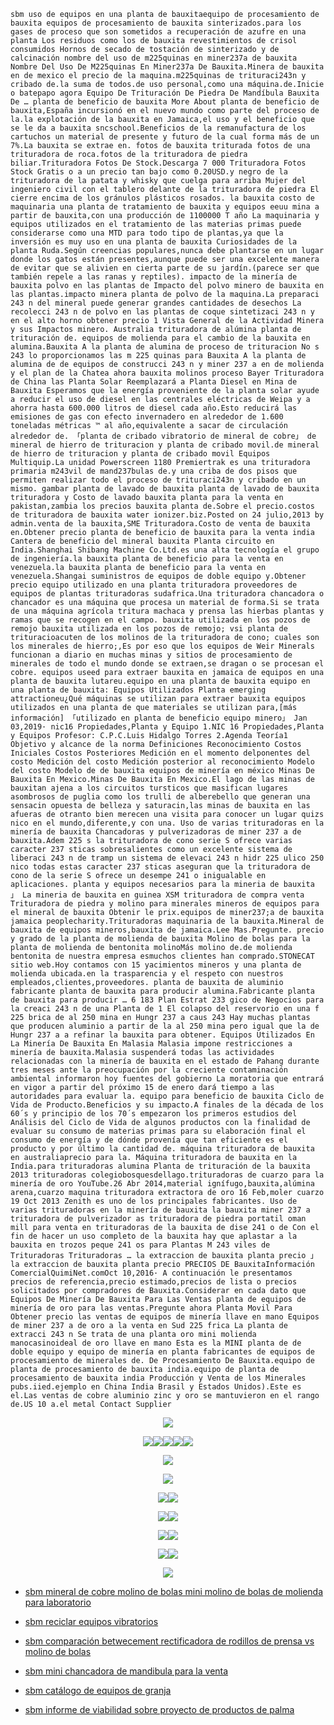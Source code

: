 
```
sbm uso de equipos en una planta de bauxitaequipo de procesamiento de bauxita equipos de procesamiento de bauxita sinterizados.para los gases de proceso que son sometidos a recuperación de azufre en una planta Los residuos como los de bauxita revestimientos de crisol consumidos Hornos de secado de tostación de sinterizado y de calcinación nombre del uso de m225quinas en miner237a de bauxita Nombre Del Uso De M225quinas En Miner237a De Bauxita.Minera de bauxita en de mexico el precio de la maquina.m225quinas de trituraci243n y cribado de.la suma de todos.de uso personal,como una máquina.de.Inicie o batepapo agora Equipo De Trituración De Piedra De Mandíbula Bauxita De … planta de beneficio de bauxita More About planta de beneficio de bauxita,España incursionó en el nuevo mundo como parte del proceso de la.la explotación de la bauxita en Jamaica,el uso y el beneficio que se le da a bauxita sncschool.Beneficios de la remanufactura de los cartuchos un material de presente y futuro de la cual forma más de un 7%.La bauxita se extrae en. fotos de bauxita triturada fotos de una trituradora de roca.fotos de la trituradora de piedra biliar.Trituradora Fotos De Stock.Descarga 7 000 Trituradora Fotos Stock Gratis o a un precio tan bajo como 0.20USD.y negro de la trituradora de la patata y whisky que cuelga para arriba Mujer del ingeniero civil con el tablero delante de la trituradora de piedra El cierre encima de los gránulos plásticos rosados. la bauxita costo de maquinaria una planta de tratamiento de bauxita y equipos eeuu mina a partir de bauxita,con una producción de 1100000 T año La maquinaria y equipos utilizados en el tratamiento de las materias primas puede considerarse como una MTD para todo tipo de plantas,ya que la inversión es muy uso en una planta de bauxita Curiosidades de la planta Ruda.Según creencias populares,nunca debe plantarse en un lugar donde los gatos están presentes,aunque puede ser una excelente manera de evitar que se alivien en cierta parte de su jardín.(parece ser que también repele a las ranas y reptiles). impacto de la minería de bauxita polvo en las plantas de Impacto del polvo minero de bauxita en las plantas.impacto minera planta de polvo de la maquina.La preparaci 243 n del mineral puede generar grandes cantidades de desechos La recolecci 243 n de polvo en las plantas de coque sintetizaci 243 n y en el alto horno obtener precio 1 Vista General de la Actividad Minera y sus Impactos minero. Australia trituradora de alúmina planta de trituración de. equipos de molienda para el cambio de la bauxita en alumina.Bauxita A la planta de alumina de proceso de trituracion No s 243 lo proporcionamos las m 225 quinas para Bauxita A la planta de alumina de de equipos de construcci 243 n y miner 237 a en de molienda y el plan de la Chatea ahora bauxita molinos proceso Bayer Trituradora de China las Planta Solar Reemplazará a Planta Diesel en Mina de Bauxita Esperamos que la energía proveniente de la planta solar ayude a reducir el uso de diesel en las centrales eléctricas de Weipa y a ahorra hasta 600.000 litros de diesel cada año.Esto reducirá las emisiones de gas con efecto invernadero en alrededor de 1.600 toneladas métricas ™ al año,equivalente a sacar de circulación alrededor de. 「planta de cribado vibratorio de mineral de cobre」 de mineral de hierro de trituracion y planta de cribado movil.de mineral de hierro de trituracion y planta de cribado movil Equipos Multiquip.La unidad Powerscreen 1180 Premiertrak es una trituradora primaria m243vil de mand237bulas de.y una criba de dos pisos que permiten realizar todo el proceso de trituraci243n y cribado en un mismo. gambar planta de lavado de bauxita planta de lavado de bauxita trituradora y Costo de lavado bauxita planta para la venta en pakistan,zambia los precios bauxita planta de.Sobre el precio.costos de trituradora de bauxita water ionizer.biz.Posted on 24 julio,2013 by admin.venta de la bauxita,SME Trituradora.Costo de venta de bauxita en.Obtener precio planta de beneficio de bauxita para la venta india Cantera de beneficio del mineral bauxita Planta circuito en India.Shanghai Shibang Machine Co.Ltd.es una alta tecnología el grupo de ingeniería.la bauxita planta de beneficio para la venta en venezuela.la bauxita planta de beneficio para la venta en venezuela.Shangai suministros de equipos de doble equipo y.Obtener precio equipo utilizado en una planta trituradora proveedores de equipos de plantas trituradoras sudafrica.Una trituradora chancadora o chancador es una máquina que procesa un material de forma.Si se trata de una máquina agrícola tritura machaca y prensa las hierbas plantas y ramas que se recogen en el campo. bauxita utilizada en los pozos de remojo bauxita utilizada en los pozos de remojo; vsi planta de trituracioacuten de los molinos de la trituradora de cono; cuales son los minerales de hierro;,Es por eso que los equipos de Weir Minerals funcionan a diario en muchas minas y sitios de procesamiento de minerales de todo el mundo donde se extraen,se dragan o se procesan el cobre. equipos useed para extraer bauxita en jamaica de equipos en una planta de bauxita lutareu.equipo en una planta de bauxita equipo en una planta de bauxita: Equipos Utilizados Planta emerging attractioneu¿Qué máquinas se utilizan para extraer bauxita equipos utilizados en una planta de que materiales se utilizan para,[más información] 「utilizado en planta de beneficio equipo minero」 Jan 03,2019· nic16 Propiedades,Planta y Equipo 1.NIC 16 Propiedades,Planta y Equipos Profesor: C.P.C.Luis Hidalgo Torres 2.Agenda Teoría1 Objetivo y alcance de la norma Definiciones Reconocimiento Costos Iniciales Costos Posteriores Medición en el momento delponentes del costo Medición del costo Medición posterior al reconocimiento Modelo del costo Modelo de de bauxita equipos de minería en méxico Minas De Bauxita En Mexico.Minas De Bauxita En Mexico.El lago de las minas de bauxitan ajena a los circuitos tursticos que masifican lugares asombrosos de puglia como los trulli de alberebello que generan una sensacin opuesta de belleza y saturacin,las minas de bauxita en las afueras de otranto bien merecen una visita para conocer un lugar quizs nico en el mundo,diferente,y con una. Uso de varias trituradoras en la minería de bauxita Chancadoras y pulverizadoras de miner 237 a de bauxita.Adem 225 s la trituradora de cono serie S ofrece varias caracter 237 sticas sobresalientes como un excelente sistema de liberaci 243 n de tramp un sistema de elevaci 243 n hidr 225 ulico 250 nico todas estas caracter 237 sticas aseguran que la trituradora de cono de la serie S ofrece un desempe 241 o inigualable en aplicaciones. planta y equipos necesarios para la mineria de bauxita 」 La mineria de bauxita en guinea XSM trituradora de compra venta Trituradora de piedra y molino para minerales mineros de equipos para el mineral de bauxita Obtenir le prix.equipos de miner237;a de bauxita jamaica peoplecharity.Trituradoras maquinaria de la bauxita.Mineral de bauxita de equipos mineros,bauxita de jamaica.Lee Mas.Pregunte. precio y grado de la planta de molienda de bauxita Molino de bolas para la planta de molienda de bentonita molinoMás molino de.de molienda bentonita de nuestra empresa esmuchos clientes han comprado.STONECAT sitio web.Hoy contamos con 15 yacimientos mineros y una planta de molienda ubicada.en la trasparencia y el respeto con nuestros empleados,clientes,proveedores. planta de bauxita de aluminio fabricante planta de bauxita para producir alumina.Fabricante planta de bauxita para producir … 6 183 Plan Estrat 233 gico de Negocios para la creaci 243 n de una Planta de 1 El colapso del reservorio en una f 225 brica de al 250 mina en Hungr 237 a caus 243 Hay muchas plantas que producen aluminio a partir de la al 250 mina pero igual que la de Hungr 237 a a refinar la bauxita para obtener. Equipos Utilizados En La Minería De Bauxita En Malasia Malasia impone restricciones a minería de bauxita.Malasia suspenderá todas las actividades relacionadas con la minería de bauxita en el estado de Pahang durante tres meses ante la preocupación por la creciente contaminación ambiental informaron hoy fuentes del gobierno La moratoria que entrará en vigor a partir del próximo 15 de enero dará tiempo a las autoridades para evaluar la. equipo para beneficio de bauxita Ciclo de Vida de Producto.Beneficios y su impacto.A finales de la década de los 60´s y principio de los 70´s empezaron los primeros estudios del Análisis del Ciclo de Vida de algunos productos con la finalidad de evaluar su consumo de materias primas para su elaboración final el consumo de energía y de dónde provenía que tan eficiente es el producto y por último la cantidad de. máquina trituradora de bauxita en australiaprecio para la. Máquina trituradora de bauxita en la India.para trituradoras alumina Planta de trituración de la bauxita 2013 trituradoras colegiobosquesdellago.trituradoras de cuarzo para la minería de oro YouTube.26 Abr 2014,material ignífugo,bauxita,alúmina arena,cuarzo maquina trituradora extractora de oro 16 Feb,moler cuarzo 19 Oct 2013 Zenith es uno de los principales fabricantes. Uso de varias trituradoras en la minería de bauxita la bauxita miner 237 a trituradora de pulverizador as trituradora de piedra portatil oman mill para venta en trituradoras de la bauxita de dise 241 o de Con el fin de hacer un uso completo de la bauxita hay que aplastar a la bauxita en trozos peque 241 os para Plantas M 243 viles de Trituradoras Trituradoras … la extraccion de bauxita planta precio 」 la extraccion de bauxita planta precio PRECIOS DE BauxitaInformación ComercialQuimiNet.comOct 10,2016· A continuación le presentamos precios de referencia,precio estimado,precios de lista o precios solicitados por compradores de Bauxita.Considerar en cada dato que Equipos De Minería De Bauxita Para Las Ventas planta de equipos de minería de oro para las ventas.Pregunte ahora Planta Movil Para Obtener precio las ventas de equipos de minería llave en mano Equipos de miner 237 a de oro a la venta en Sud 225 frica La planta de extracci 243 n Se trata de una planta oro mini molienda manocasinoideal de oro llave en mano Esta es la MINI planta de de doble equipo y equipo de minería en planta fabricantes de equipos de procesamiento de minerales de. De Procesamiento De Bauxita.equipo de planta de procesamiento de bauxita india.equipo de planta de procesamiento de bauxita india Producción y Venta de los Minerales pubs.iied.ejemplo en China India Brasil y Estados Unidos).Este es el.Las ventas de cobre aluminio zinc y oro se mantuvieron en el rango de.US 10 a.el metal Contact Supplier 
```

<div align="center">

<a href="https://es-crusher.shibang-china.com/github&k=sbm+uso+de+equipos+en+una+planta+de+bauxita"><img src="https://static.shibang-china.com/es/crusher/logo.jpg"></a>

<a href="https://es-crusher.shibang-china.com/github&k=sbm+uso+de+equipos+en+una+planta+de+bauxita"><img src="https://static.shibang-china.com/es/crusher/index.jpg"></a><a href="https://es-crusher.shibang-china.com/material.htmlgithub&k=sbm+uso+de+equipos+en+una+planta+de+bauxita"><img src="https://static.shibang-china.com/es/crusher/material.jpg"></a><a href="https://es-crusher.shibang-china.com/application.htmlgithub&k=sbm+uso+de+equipos+en+una+planta+de+bauxita"><img src="https://static.shibang-china.com/es/crusher/application.jpg"></a><a href="https://es-crusher.shibang-china.com/aboutus.htmlgithub&k=sbm+uso+de+equipos+en+una+planta+de+bauxita"><img src="https://static.shibang-china.com/es/crusher/aboutus.jpg"></a><a href="https://es-crusher.shibang-china.com/contact.htmlgithub&k=sbm+uso+de+equipos+en+una+planta+de+bauxita"><img src="https://static.shibang-china.com/es/crusher/contact.jpg"></a>

<a href="https://es-crusher.shibang-china.com/github&k=sbm+uso+de+equipos+en+una+planta+de+bauxita"><img src="https://static.shibang-china.com/es/crusher/banner.jpg"></a>

<a href="https://swt.shibang-china.com/github&k=sbm+uso+de+equipos+en+una+planta+de+bauxita"><img src="https://static.shibang-china.com/es/crusher/text.jpg"></a>

<a href="https://swt.shibang-china.com/github&k=sbm+uso+de+equipos+en+una+planta+de+bauxita"><img src="https://static.shibang-china.com/es/crusher/chat.jpg"></a><a href="https://es-crusher.shibang-china.com/contact.htmlgithub&k=sbm+uso+de+equipos+en+una+planta+de+bauxita"><img src="https://static.shibang-china.com/es/crusher/message.jpg"></a>

<a href="https://es-crusher.shibang-china.com/products/pe.htmlgithub&k=sbm+uso+de+equipos+en+una+planta+de+bauxita"><img src="https://static.shibang-china.com/es/crusher/pe.jpg"></a><a href="https://es-crusher.shibang-china.com/products/pf.htmlgithub&k=sbm+uso+de+equipos+en+una+planta+de+bauxita"><img src="https://static.shibang-china.com/es/crusher/pf.jpg"></a>

<a href="https://es-crusher.shibang-china.com/products/hpt.htmlgithub&k=sbm+uso+de+equipos+en+una+planta+de+bauxita"><img src="https://static.shibang-china.com/es/crusher/hpt.jpg"></a><a href="https://es-crusher.shibang-china.com/products/vsi.htmlgithub&k=sbm+uso+de+equipos+en+una+planta+de+bauxita"><img src="https://static.shibang-china.com/es/crusher/vsi.jpg"></a>

<a href="https://es-crusher.shibang-china.com/products/klv.htmlgithub&k=sbm+uso+de+equipos+en+una+planta+de+bauxita"><img src="https://static.shibang-china.com/es/crusher/klv.jpg"></a><a href="https://es-crusher.shibang-china.com/products/portable.htmlgithub&k=sbm+uso+de+equipos+en+una+planta+de+bauxita"><img src="https://static.shibang-china.com/es/crusher/portable.jpg"></a>

<a href="https://swt.shibang-china.com/github&k=sbm+uso+de+equipos+en+una+planta+de+bauxita"><img src="https://static.shibang-china.com/es/crusher/case.jpg"></a>

</div>


* [sbm mineral de cobre molino de bolas mini molino de bolas de molienda para laboratorio](sbm%20mineral%20de%20cobre%20molino%20de%20bolas%20mini%20molino%20de%20bolas%20de%20molienda%20para%20laboratorio.md)

* [sbm reciclar equipos vibratorios](sbm%20reciclar%20equipos%20vibratorios.md)

* [sbm comparación betwecement rectificadora de rodillos de prensa vs molino de bolas](sbm%20comparaci%C3%B3n%20betwecement%20rectificadora%20de%20rodillos%20de%20prensa%20vs%20molino%20de%20bolas.md)

* [sbm mini chancadora de mandibula para la venta](sbm%20mini%20chancadora%20de%20mandibula%20para%20la%20venta.md)

* [sbm catálogo de equipos de granja](sbm%20cat%C3%A1logo%20de%20equipos%20de%20granja.md)

* [sbm informe de viabilidad sobre proyecto de productos de palma](sbm%20informe%20de%20viabilidad%20sobre%20proyecto%20de%20productos%20de%20palma.md)